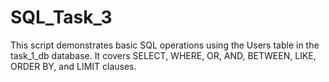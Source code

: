 # SQL_Task_3
This script demonstrates basic SQL operations using the Users table in the task_1_db database. It covers SELECT, WHERE, OR, AND, BETWEEN, LIKE, ORDER BY, and LIMIT clauses.
